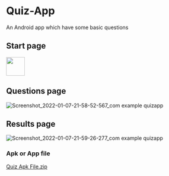 # Quiz-App
An Android app which have some basic questions

## Start page
<img src="![Screenshot_2022-01-07-21-58-43-868_com example quizapp](https://user-images.githubusercontent.com/54950082/148575077-503142ea-5854-4a45-8382-121e15a32ad5.jpg)" width="50" height="50">

## Questions page
![Screenshot_2022-01-07-21-58-52-567_com example quizapp](https://user-images.githubusercontent.com/54950082/148575139-0c41444e-0689-471e-b073-b118cd90335c.jpg)

## Results page
![Screenshot_2022-01-07-21-59-26-277_com example quizapp](https://user-images.githubusercontent.com/54950082/148575183-cf1994a1-1c11-4747-82c5-7a97ee1f76a3.jpg)

### Apk or App file
[Quiz Apk File.zip](https://github.com/gururajkl/Quiz-App/files/7830073/Quiz.Apk.File.zip)
